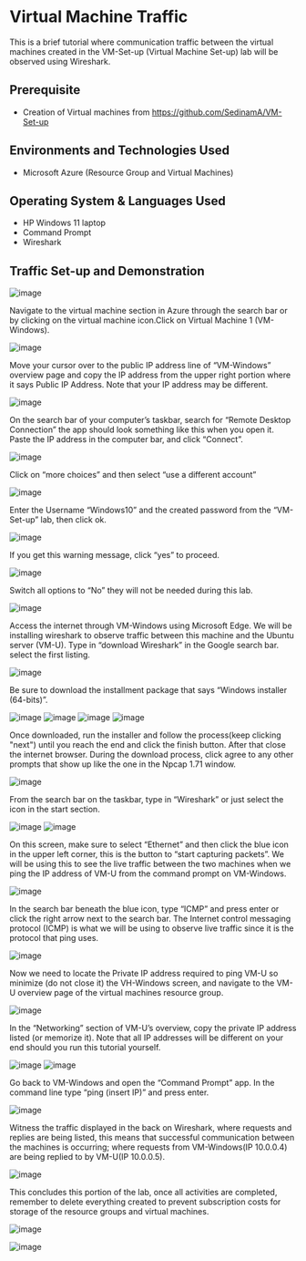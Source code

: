 <h1>Virtual Machine Traffic</h1>
This is a brief tutorial where communication traffic between the virtual machines created in the VM-Set-up (Virtual Machine Set-up) lab will be observed using Wireshark.<br />

<h2>Prerequisite</h2>

- Creation of Virtual machines from https://github.com/SedinamA/VM-Set-up

<h2>Environments and Technologies Used</h2>

- Microsoft Azure (Resource Group and Virtual Machines)

<h2>Operating System & Languages Used </h2>

- HP Windows 11 laptop
- Command Prompt
- Wireshark

<h2>Traffic Set-up and Demonstration </h2>

![image](https://github.com/SedinamA/VM-Traffic/assets/146953803/dc7a6665-09e7-4095-bbe0-8025948746ad)

Navigate to the virtual machine section in Azure through the search bar or by clicking on the virtual machine icon.Click on Virtual Machine 1 (VM-Windows). 

![image](https://github.com/SedinamA/VM-Traffic/assets/146953803/a119ee6e-d015-41cb-9535-b5a0c9b8624d)

Move your cursor over to the public IP address line of “VM-Windows” overview page and copy the IP address from the upper right portion where it says Public IP Address. Note that your IP address may be different.

![image](https://github.com/SedinamA/VM-Traffic/assets/146953803/0de3ffa7-4032-430c-b40d-de5d4ea45c65)


On the search bar of your computer’s  taskbar, search for “Remote Desktop Connection” the app should look something like this when you open it. Paste the IP address in the computer bar, and click “Connect”.

![image](https://github.com/SedinamA/VM-Traffic/assets/146953803/1db8c61d-3743-4c83-90e8-56ba42868ae4)

Click on “more choices” and then select “use a different account”

![image](https://github.com/SedinamA/VM-Traffic/assets/146953803/19ed9d66-ccab-4130-b117-dfecca7c0ecd)

Enter the Username “Windows10” and the created password from the “VM-Set-up” lab, then click ok.

![image](https://github.com/SedinamA/VM-Traffic/assets/146953803/ae1615e8-454d-4154-a0c5-51325b35a26c)

If you get this warning message, click “yes” to proceed.

![image](https://github.com/SedinamA/VM-Traffic/assets/146953803/a3595979-5a91-4f3a-b1aa-83708ffa8cd8)

Switch all options to “No” they will not be needed during this lab.

![image](https://github.com/SedinamA/VM-Traffic/assets/146953803/369752be-9f81-4fdc-9fe5-06f177116469)

Access the internet through VM-Windows using Microsoft Edge. We will be installing wireshark to observe traffic between this machine and the Ubuntu server (VM-U). Type in “download Wireshark” in the Google search bar. select the first listing.

![image](https://github.com/SedinamA/VM-Traffic/assets/146953803/b24ff26e-dde8-468b-858e-72aa903bd497)

Be sure to download the installment package that says “Windows installer (64-bits)”. 

![image](https://github.com/SedinamA/VM-Traffic/assets/146953803/0ff74678-e8e1-4e8a-8d31-54fda621076e)
![image](https://github.com/SedinamA/VM-Traffic/assets/146953803/b5c7493f-a19e-438d-8c43-93ae1e9712bc)
![image](https://github.com/SedinamA/VM-Traffic/assets/146953803/6a1669c1-36d3-44b9-94e2-7574532ecd48)
![image](https://github.com/SedinamA/VM-Traffic/assets/146953803/3da0ab8d-0e85-46ea-baf4-703a772220ed)

Once downloaded, run the installer and follow the process(keep clicking "next") until you reach the end and click the finish button. After that close the internet browser. During the download process, click agree to any other prompts that show up like the one in the Npcap 1.71 window.

![image](https://github.com/SedinamA/VM-Traffic/assets/146953803/7e5ce58b-7916-4a41-9e71-71e9fa99125f)

From the search bar on the taskbar, type in “Wireshark” or just select the icon in the start section.

![image](https://github.com/SedinamA/VM-Traffic/assets/146953803/91baeefe-9b86-40bc-af25-41c0abbffb3d)
![image](https://github.com/SedinamA/VM-Traffic/assets/146953803/daecc5d1-e3ca-46d7-ae65-85434dd7486d)

On this screen, make sure to select “Ethernet” and then click the blue icon in the upper left corner, this is the button to “start capturing packets”. We will be using this to see the live traffic between the two machines when we ping the IP address of VM-U from the command prompt on VM-Windows.

![image](https://github.com/SedinamA/VM-Traffic/assets/146953803/a3810d72-f691-4fe6-8b1d-78e62115215d)

In the search bar beneath the blue icon, type “ICMP” and press enter or click the right arrow next to the search bar. The Internet control messaging protocol (ICMP) is what we will be using to observe live traffic since it is the protocol that ping uses. 

![image](https://github.com/SedinamA/VM-Traffic/assets/146953803/19d4a29b-d0a5-434e-9c74-55316b1167b7)

Now we need to locate the Private IP address required to ping VM-U so minimize (do not close it) the VH-Windows screen, and navigate to the VM-U overview page of the virtual machines resource group. 

![image](https://github.com/SedinamA/VM-Traffic/assets/146953803/9e78c8a0-c927-43c9-a061-8ec04ddbb0ea)

In the “Networking” section of VM-U’s overview, copy the private IP address listed (or memorize it). Note that all IP addresses will be different on your end should you run this tutorial yourself.

![image](https://github.com/SedinamA/VM-Traffic/assets/146953803/19569454-3089-4564-a3d8-619659caad0b)
![image](https://github.com/SedinamA/VM-Traffic/assets/146953803/27f685eb-3f10-405c-96bb-e06ec576f3e5)

Go back to VM-Windows and open the “Command Prompt” app. In the command line type “ping (insert IP)”  and press enter.

![image](https://github.com/SedinamA/VM-Traffic/assets/146953803/997290ca-05ec-49ee-95b6-2e505c0a1f89)

Witness the traffic displayed in the back on Wireshark, where requests and replies are being listed, this means that successful communication between the machines is occurring; where requests from VM-Windows(IP 10.0.0.4) are being replied to by VM-U(IP 10.0.0.5).

![image](https://github.com/SedinamA/VM-Traffic/assets/146953803/d2ad5304-74a3-4390-887c-a7371995591b)

This concludes this portion of the lab, once all activities are completed, remember to delete everything created to prevent subscription costs for storage of the resource groups and virtual machines.

![image](https://github.com/SedinamA/VM-Traffic/assets/146953803/3b32603f-d4e4-49e9-a48c-a4fe096a632c)

![image](https://github.com/SedinamA/VM-Traffic/assets/146953803/bfb3b6fc-051d-431f-b154-aff5b46760dc)


